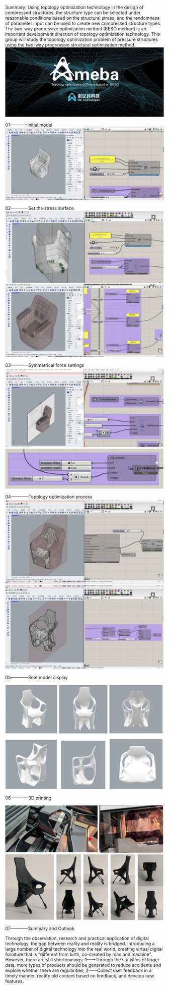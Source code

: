  
Summary:  Using topology optimization technology in the design of compressed structures, the structure type can be selected under reasonable conditions based on the structural stress, and the randomness of parameter input can be used to create new compressed structure types. The two-way progressive optimization method (BESO method) is an important development direction of topology optimization technology. This group will study the topology optimization problem of pressure structures using the two-way progressive structural optimization method.
![image](https://github.com/Cubeengineer/01_grasshopper/blob/main/image/VMP9%248E2F7%7B27%5B%60VM%7B%5B%40NMU.png)

01————initial model
![image](https://github.com/Cubeengineer/01_grasshopper/blob/main/image/1.png)

02————Set the stress surface
![image](https://github.com/Cubeengineer/01_grasshopper/blob/main/image/2.png)
![image](https://github.com/Cubeengineer/01_grasshopper/blob/main/image/4.png)

03————Symmetrical force settings
![image](https://github.com/Cubeengineer/01_grasshopper/blob/main/image/5.png)
![image](https://github.com/Cubeengineer/01_grasshopper/blob/main/image/6.png)

04————Topology optimization process
![image](https://github.com/Cubeengineer/01_grasshopper/blob/main/image/7.png)
![image](https://github.com/Cubeengineer/01_grasshopper/blob/main/image/8.png)

05————Seat model display

![image](https://github.com/Cubeengineer/01_grasshopper/blob/main/image/9.png)

06————3D printing

![image](https://github.com/Cubeengineer/01_grasshopper/blob/main/image/10.png)


07————Summary and Outlook

Through the observation, research and practical application of digital technology, the gap between reality and reality is bridged. Introducing a large number of digital technology into the real world, creating virtual digital furniture that is "different from birth, co-created by man and machine".
However, there are still shortcomings:
1——Through the statistics of larger data, more types of products should be generated to reduce accidents and explore whether there are regularities;
2——Collect user feedback in a timely manner, rectify old content based on feedback, and develop new features.

